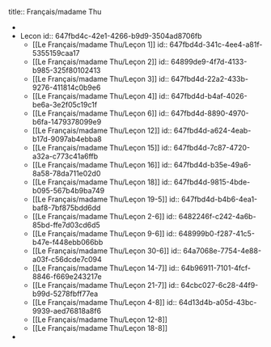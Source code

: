 title:: Français/madame Thu

-
- Lecon
  id:: 647fbd4c-42e1-4266-b9d9-3504ad8706fb
	- [[Le Français/madame Thu/Leçon 1]]
	  id:: 647fbd4d-341c-4ee4-a81f-5355159caa17
	- [[Le Français/madame Thu/Leçon 2]]
	  id:: 64899de9-4f7d-4133-b985-325f80102413
	- [[Le Français/madame Thu/Leçon 3]]
	  id:: 647fbd4d-22a2-433b-9276-411814c0b9e6
	- [[Le Français/madame Thu/Leçon 4]]
	  id:: 647fbd4d-b4af-4026-be6a-3e2f05c19c1f
	- [[Le Français/madame Thu/Leçon 6]]
	  id:: 647fbd4d-8890-4970-b6fa-1479378099e9
	- [[Le Français/madame Thu/Leçon 12]]
	  id:: 647fbd4d-a624-4eab-b17d-9097ab4ebba8
	- [[Le Français/madame Thu/Leçon 15]]
	  id:: 647fbd4d-7c87-4720-a32a-c773c41a6ffb
	- [[Le Français/madame Thu/Leçon 16]]
	  id:: 647fbd4d-b35e-49a6-8a58-78da711e02d0
	- [[Le Français/madame Thu/Leçon 18]]
	  id:: 647fbd4d-9815-4bde-b095-567b4b9ba749
	- [[Le Français/madame Thu/Leçon 19-5]]
	  id:: 647fbd4d-b4b6-4ea1-baf8-7bf875bdd6dd
	- [[Le Français/madame Thu/Leçon 2-6]]
	  id:: 6482246f-c242-4a6b-85bd-ffe7d03cd6d5
	- [[Le Français/madame Thu/Leçon 9-6]]
	  id:: 648999b0-f287-41c5-b47e-f448ebb066bb
	- [[Le Français/madame Thu/Leçon 30-6]]
	  id:: 64a7068e-7754-4e88-a03f-c56dcde7c094
	- [[Le Français/madame Thu/Leçon 14-7]]
	  id:: 64b96911-7101-4fcf-8846-f669e243217e
	- [[Le Français/madame Thu/Leçon 21-7]]
	  id:: 64cbc027-6c28-44f9-b99d-5278fbff77ea
	- [[Le Français/madame Thu/Leçon 4-8]]
	  id:: 64d13d4b-a05d-43bc-9939-aed76818a8f6
	- [[Le Français/madame Thu/Leçon 12-8]]
	- [[Le Français/madame Thu/Leçon 18-8]]
-